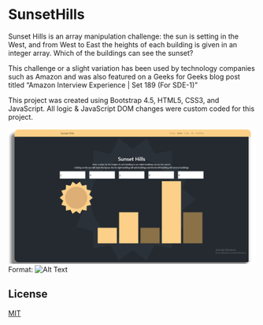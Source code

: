 # SunsetHills

Sunset Hills is an array manipulation challenge: the sun is setting in the West, and from West to East the heights of each
building is given in an integer array. Which of the buildings can see the sunset?

This challenge or a slight variation has been used by technology companies such as Amazon and was also
featured on a Geeks for Geeks blog post titled “Amazon Interview Experience | Set 189 (For SDE-1)”

This project was created using Bootstrap 4.5, HTML5, CSS3, and JavaScript.
All logic & JavaScript DOM changes were custom coded for this project.

![Screenshot](/Images/sunset-hills-screenshot.png)
Format: ![Alt Text](url)

## License
[MIT](https://choosealicense.com/licenses/mit/)

